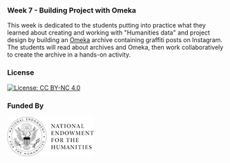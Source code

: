 ### Week 7 - Building Project with Omeka

This week is dedicated to the students putting into practice what they learned about creating and working with "Humanities data" and project design by building an [Omeka](https://omeka.org/classic/) archive containing graffiti posts on Instagram. The students will read about archives and Omeka, then work collaboratively to create the archive in a hands-on activity.

### License

[![License: CC BY-NC 4.0](https://licensebuttons.net/l/by-nc/4.0/88x31.png)](http://creativecommons.org/licenses/by-nc/4.0/)

### Funded By

[![NEH Seal](images/neh_sealblck200.jpg)](https://www.neh.gov/)